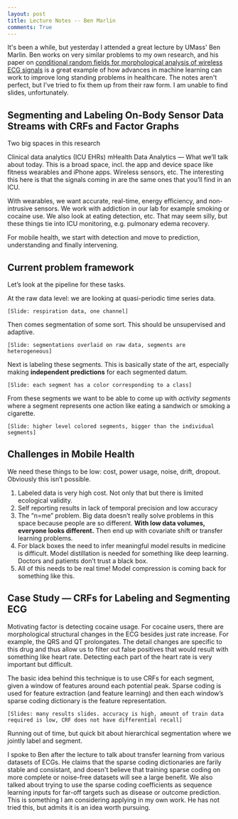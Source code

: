 ```yaml
---
layout: post
title: Lecture Notes -- Ben Marlin
comments: True
---
```

It's been a while, but yesterday I attended a great lecture by UMass' Ben Marlin. Ben works on very similar problems to my own research, and his paper on [conditional random fields for morphological analysis of wireless ECG signals](http://openscholar.cs.umass.edu/mlds/files/crf_bcb_paper.pdf) is a great example of how advances in machine learning can work to improve long standing problems in healthcare. The notes aren't perfect, but I've tried to fix them up from their raw form. I am unable to find slides, unfortunately.

## Segmenting and Labeling On-Body Sensor Data Streams with CRFs and Factor Graphs
Two big spaces in this research

Clinical data analytics (ICU EHRs)
mHealth Data Analytics — What we’ll talk about today. This is a broad space, incl. the app and device space like fitness wearables and iPhone apps. Wireless sensors, etc. The interesting this here is that the signals coming in are the same ones that you’ll find in an ICU.

With wearables, we want accurate, real-time, energy efficiency, and non-intrusive sensors. We work with addiction in our lab for example smoking or cocaine use. We also look at eating detection, etc. That may seem silly, but these things tie into ICU monitoring, e.g. pulmonary edema recovery. 

For mobile health, we start with detection and move to prediction, understanding and finally intervening. 

## Current problem framework
Let’s look at the pipeline for these tasks.

At the raw data level: we are looking at quasi-periodic time series data. 

    [Slide: respiration data, one channel]

Then comes segmentation of some sort. This should be unsupervised and adaptive.

    [Slide: segmentations overlaid on raw data, segments are heterogeneous]

Next is labeling these segments. This is basically state of the art, especially making **independent predictions** for each segmented datum. 

    [Slide: each segment has a color corresponding to a class]

From these segments we want to be able to come up with *activity segments* where a segment represents one action like eating a sandwich or smoking a cigarette.

    [Slide: higher level colored segments, bigger than the individual segments]

## Challenges in Mobile Health
We need these things to be low: cost, power usage, noise, drift, dropout. Obviously this isn’t possible. 

1. Labeled data is very high cost. Not only that but there is limited ecological validity. 
2. Self reporting results in lack of temporal precision and low accuracy
3. The “n=me” problem. Big data doesn’t really solve problems in this space because people are so different. **With low data volumes, everyone looks different.** Then end up with covariate shift or transfer learning problems.
4. For black boxes the need to infer meaningful model results in medicine is difficult. Model distillation is needed for something like deep learning. Doctors and patients don’t trust a black box.
5. All of this needs to be real time! Model compression is coming back for something like this.

## Case Study — CRFs for Labeling and Segmenting ECG
Motivating factor is detecting cocaine usage. For cocaine users, there are morphological structural changes in the ECG besides just rate increase. For example, the QRS and QT prolongates. The detail changes are specific to this drug and thus allow us to filter out false positives that would result with something like heart rate. Detecting each part of the heart rate is very important but difficult. 

The basic idea behind this technique is to use CRFs for each segment, given a window of features around each potential peak. Sparse coding is used for feature extraction (and feature learning) and then each window’s sparse coding dictionary is the feature representation.

    [Slides: many results slides. accuracy is high, amount of train data required is low, CRF does not have differential recall]

Running out of time, but quick bit about hierarchical segmentation where we jointly label and segment. 

I spoke to Ben after the lecture to talk about transfer learning from various datasets of ECGs. He claims that the sparse coding dictionaries are farily stable and consistant, and doesn't believe that training sparse coding on more complete or noise-free datasets will see a large benefit. We also talked about trying to use the sparse coding coefficients as sequence learning inputs for far-off targets such as disease or outcome prediction. This is something I am considering applying in my own work. He has not tried this, but admits it is an idea worth pursuing. 
